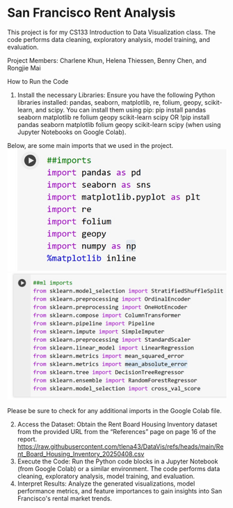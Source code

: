 # San Francisco Rent Analysis
This project is for my CS133 Introduction to Data Visualization class. The code performs data cleaning, exploratory analysis, model training, and evaluation.

Project Members: Charlene Khun, Helena Thiessen, Benny Chen, and Rongjie Mai

How to Run the Code
1. Install the necessary Libraries: Ensure you have the following Python libraries installed: pandas, seaborn, matplotlib, re, folium, geopy, scikit-learn, and scipy. You can install them using pip: pip install pandas seaborn matplotlib re folium geopy scikit-learn scipy OR !pip install pandas seaborn matplotlib folium geopy scikit-learn scipy (when using Jupyter Notebooks on Google Colab).

  Below, are some main imports that we used in the project.
  ![CS133Imports1](CS133README_images/CS133Imports1.jpg)
  ![CS133Imports2](CS133README_images/CS133Imports2.jpg)

  Please be sure to check for any additional imports in the Google Colab file.

2. Access the Dataset: Obtain the Rent Board Housing Inventory dataset from the provided URL from the “References” page on page 16 of the report.   https://raw.githubusercontent.com/tlena43/DataVis/refs/heads/main/Rent_Board_Housing_Inventory_20250408.csv
4. Execute the Code: Run the Python code blocks in a Jupyter Notebook (from Google Colab) or a similar environment. The code performs data cleaning, exploratory analysis, model training, and evaluation.
5. Interpret Results: Analyze the generated visualizations, model performance metrics, and feature importances to gain insights into San Francisco's rental market trends.

